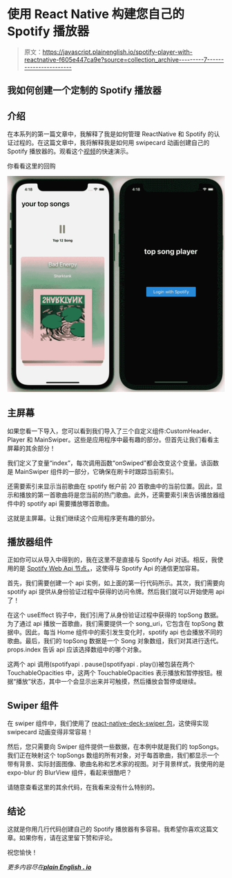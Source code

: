 # 使用 React Native 构建您自己的 Spotify 播放器

> 原文：<https://javascript.plainenglish.io/spotify-player-with-reactnative-f605e447ca9e?source=collection_archive---------7----------------------->

## 我如何创建一个定制的 Spotify 播放器

## 介绍

在本系列的第一篇文章中，我解释了我是如何管理 ReactNative 和 Spotify 的认证过程的。在这篇文章中，我将解释我是如何用 swipecard 动画创建自己的 Spotify 播放器的。观看这个[视频](https://www.youtube.com/watch?v=UmSQqXhGjkA)的快速演示。

你看看这里的回购

![](img/a3c8e802076e1b4bc0b6e7f70c8d903f.png)

## 主屏幕

如果您看一下导入，您可以看到我们导入了三个自定义组件:CustomHeader、Player 和 MainSwiper。这些是应用程序中最有趣的部分。但首先让我们看看主屏幕的其余部分！

我们定义了变量“index”，每次调用函数“onSwiped”都会改变这个变量。该函数是 MainSwiper 组件的一部分，它确保在刷卡时跟踪当前索引。

还需要索引来显示当前歌曲在 spotify 帐户前 20 首歌曲中的当前位置。因此，显示和播放的第一首歌曲将是您当前的热门歌曲。此外，还需要索引来告诉播放器组件中的 spotify api 需要播放哪首歌曲。

这就是主屏幕。让我们继续这个应用程序更有趣的部分。

## 播放器组件

正如你可以从导入中得到的，我在这里不是直接与 Spotify Api 对话。相反，我使用的是 [Spotify Web Api 节点，](https://github.com/thelinmichael/spotify-web-api-node)，这使得与 Spotify Api 的通信更加容易。

首先，我们需要创建一个 api 实例，如上面的第一行代码所示。其次，我们需要向 spotify api 提供从身份验证过程中获得的访问令牌。然后我们就可以开始使用 api 了！

在这个 useEffect 钩子中，我们引用了从身份验证过程中获得的 topSong 数据。为了通过 api 播放一首歌曲，我们需要提供一个 song_uri，它包含在 topSong 数据中。因此，每当 Home 组件中的索引发生变化时，spotify api 也会播放不同的歌曲。最后，我们的 topSong 数据是一个 Song 对象数组，我们对其进行迭代。props.index 告诉 api 应该选择数组中的哪个对象。

这两个 api 调用(spotifyapi . pause()spotifyapi . play())被包装在两个 TouchableOpacities 中，这两个 TouchableOpacities 表示播放和暂停按钮。根据“播放”状态，其中一个会显示出来并可触摸，然后播放会暂停或继续。

## Swiper 组件

在 swiper 组件中，我们使用了 [react-native-deck-swiper 包](https://github.com/alexbrillant/react-native-deck-swiper)，这使得实现 swipecard 动画变得非常容易！

然后，您只需要向 Swiper 组件提供一些数据，在本例中就是我们的 topSongs。我们正在映射这个 topSongs 数组的所有对象，对于每首歌曲，我们都显示一个带有背景、实际封面图像、歌曲名称和艺术家的视图。对于背景样式，我使用的是 expo-blur 的 BlurView 组件，看起来很酷吧？

请随意查看这里的其余代码，在我看来没有什么特别的。

## 结论

这就是你用几行代码创建自己的 Spotify 播放器有多容易。我希望你喜欢这篇文章。如果你有，请在这里留下赞和评论。

祝您愉快！

*更多内容尽在*[***plain English . io***](http://plainenglish.io)